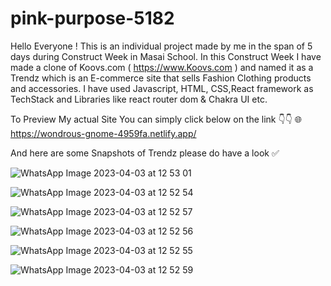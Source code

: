 # pink-purpose-5182


Hello Everyone ! This is an individual project made by me in the span of 5 days during Construct Week in Masai School. In this Construct Week I have made a clone of Koovs.com ( https://www.Koovs.com ) and named it as a Trendz which is an E-commerce site that sells Fashion Clothing products and accessories. I have used Javascript, HTML, CSS,React framework as TechStack and Libraries like react router dom & Chakra UI etc.

To Preview My actual Site You can simply click below on the link 👇👇 🌐 https://wondrous-gnome-4959fa.netlify.app/

And here are some Snapshots of Trendz please do have a look ✅

![WhatsApp Image 2023-04-03 at 12 53 01](https://user-images.githubusercontent.com/119415006/229442546-04494898-9656-465e-8820-db6fcee04a06.jpg)


![WhatsApp Image 2023-04-03 at 12 52 54](https://user-images.githubusercontent.com/119415006/229442733-f3ec0e66-ae29-4058-b8d1-8ce3afe9e78a.jpg)


![WhatsApp Image 2023-04-03 at 12 52 57](https://user-images.githubusercontent.com/119415006/229442777-7ef8438b-6835-417b-b418-52ee44fc1f40.jpg)

![WhatsApp Image 2023-04-03 at 12 52 56](https://user-images.githubusercontent.com/119415006/229442816-75d587e9-a5b2-4bca-a4d6-a1bb9281e167.jpg)


![WhatsApp Image 2023-04-03 at 12 52 55](https://user-images.githubusercontent.com/119415006/229442935-3a8cec66-5db9-4571-800f-fcf38a866f4d.jpg)

![WhatsApp Image 2023-04-03 at 12 52 59](https://user-images.githubusercontent.com/119415006/229442989-95bbdc50-0272-42cf-b114-d853189e626c.jpg)


